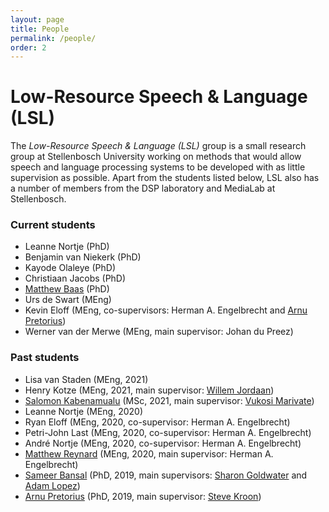 ```yaml
---
layout: page
title: People
permalink: /people/
order: 2
---
```


# Low-Resource Speech & Language (LSL)

The *Low-Resource Speech & Language (LSL)* group is a small research group at Stellenbosch University working on methods that would allow speech and language processing systems to be developed with as little supervision as possible. Apart from the students listed below, LSL also has a number of members from the DSP laboratory and MediaLab at Stellenbosch.

### Current students

- Leanne Nortje (PhD)
- Benjamin van Niekerk (PhD)
- Kayode Olaleye (PhD)
- Christiaan Jacobs (PhD)
- [Matthew Baas](https://rf5.github.io/) (PhD)
- Urs de Swart (MEng)
- Kevin Eloff (MEng, co-supervisors: Herman A. Engelbrecht and [Arnu Pretorius](https://arnupretorius.github.io/))
- Werner van der Merwe (MEng, main supervisor: Johan du Preez)

### Past students

- Lisa van Staden (MEng, 2021)
- Henry Kotze (MEng, 2021, main supervisor: [Willem Jordaan](https://www0.sun.ac.za/willem-jordaan/))
- [Salomon Kabenamualu](https://skabongo.github.io/) (MSc, 2021, main supervisor: [Vukosi Marivate](http://www.vima.co.za/))
- Leanne Nortje (MEng, 2020)
- Ryan Eloff (MEng, 2020, co-supervisor: Herman A. Engelbrecht)
- Petri-John Last (MEng, 2020, co-supervisor: Herman A. Engelbrecht)
- André Nortje (MEng, 2020, co-supervisor: Herman A. Engelbrecht)
- [Matthew Reynard](https://www.matthewreynard.com/) (MEng, 2020, main supervisor: Herman A. Engelbrecht)
- [Sameer Bansal](https://0xsameer.github.io/) (PhD, 2019, main supervisors: [Sharon Goldwater](https://homepages.inf.ed.ac.uk/sgwater/) and [Adam Lopez](https://alopez.github.io/))
- [Arnu Pretorius](https://arnupretorius.github.io/) (PhD, 2019, main supervisor: [Steve Kroon](http://www.cs.sun.ac.za/~kroon/))

<!--

### Former/Past students

- **Tan Pengfei**, MSc, University of Edinburgh. Main supervisor: Sharon Goldwater.  
*Cross-lingual representation learning for unsupervised speech technology.*
- **Dan Wells**, MSc, University of Edinburgh. Main supervisor: Sharon Goldwater.  
*Unsupervised speech segmentation for zero-resource applications.*
- **Flo Bremner**, MSc, University of Edinburgh. Main supervisor: Sharon Goldwater.  
*The encoding of linguistic and speaker information in unsupervised neural network based feature extraction.*

 -->

<!-- ### Former students

**Tan Pangfei**, MSc, University of Edinburgh, main supervisor: Sharon Goldwater.  
Thesis: *Cross-lingual representations for speech.*

**Dan Wells**, MSc, University of Edinburgh, main supervisor: Sharon Goldwater.  
Thesis: *Cross-lingual representations for speech.*
 -->
